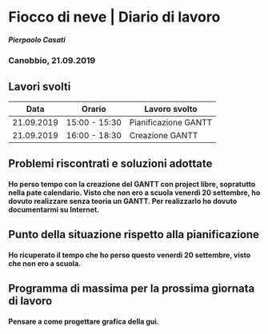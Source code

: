 # Fiocco di neve | Diario di lavoro
##### Pierpaolo Casati
### Canobbio, 21.09.2019

## Lavori svolti


|Data|Orario        |Lavoro svolto                 |
|-----|--------------|------------------------------|
|21.09.2019|15:00 - 15:30 |Pianificazione GANTT    |
|21.09.2019|16:00 - 18:30 |Creazione GANTT         |


##  Problemi riscontrati e soluzioni adottate
#### Ho perso tempo con la creazione del GANTT con project libre, sopratutto nella pate calendario. Visto che non ero a scuola venerdì 20 settembre, ho dovuto realizzare senza teoria un GANTT. Per realizzarlo ho dovuto documentarmi su Internet.



##  Punto della situazione rispetto alla pianificazione

#### Ho ricuperato il tempo che ho perso questo venerdì 20 settembre, visto che non ero a scuola.


## Programma di massima per la prossima giornata di lavoro

#### Pensare a come progettare grafica della gui.
